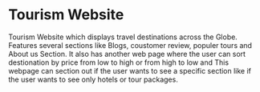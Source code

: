 # Tourism Website 

Tourism Website which displays travel destinations across the Globe. Features several sections like Blogs, coustomer review, populer tours and About us Section. It also has another web page where the user can sort destionation by price from low to high or from high to low and This webpage can section out if the user wants to see a specific section like if the user wants to see only hotels or tour packages.
